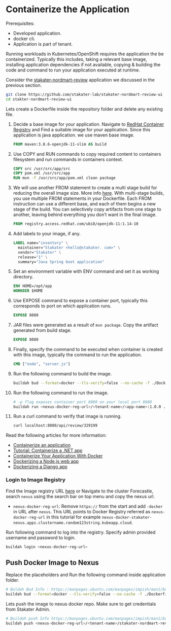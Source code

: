 # Containerize the Application

Prerequisites:
- Developed application.
- docker cli.
- Application is part of tenant.

Running workloads in Kubernetes/OpenShift requires the application the be containerized. Typically this includes, taking a relevant base image, installing application dependencies if not available, copying & building the code and command to run your application executed at runtime.

Consider the [stakater-nordmart-review](https://github.com/stakater-lab/stakater-nordmart-review) application we discussed in the previous section.

```sh
git clone https://github.com/stakater-lab/stakater-nordmart-review-ui
cd stakter-nordmart-review-ui
```

Lets create a Dockerfile inside the repository folder and delete any existing file.

  1. Decide a base image for your application. Navigate to [RedHat Container Registry](https://catalog.redhat.com/software/containers/search) and Find a suitable image for your application. Since this application is java application. we use maven base image.

        ```Dockerfile
        FROM maven:3.8.6-openjdk-11-slim AS build
        ```

  2. Use COPY and RUN commands to copy required content to containers filesystem and run commands in containers context.

        ```Dockerfile
        COPY src /usr/src/app/src
        COPY pom.xml /usr/src/app
        RUN mvn -f /usr/src/app/pom.xml clean package
        ```

  3. We will use another FROM statement to create a multi stage build for reducing the overall image size. More info [here](https://docs.docker.com/build/building/multi-stage/). With multi-stage builds, you use multiple FROM statements in your Dockerfile. Each FROM instruction can use a different base, and each of them begins a new stage of the build. You can selectively copy artifacts from one stage to another, leaving behind everything you don’t want in the final image.

        ```Dockerfile
        FROM registry.access.redhat.com/ubi8/openjdk-11:1.14-10
        ```

  4. Add labels to your image, if any.

        ```Dockerfile
        LABEL name="inventory" \
          maintainer="Stakater <hello@stakater. com>" \
          vendor="Stakater" \
          release="1" \
          summary="Java Spring boot application"
        ```

  5. Set an environment variable with ENV command and set it as working directory.

        ```Dockerfile
        ENV HOME=/opt/app
        WORKDIR $HOME
        ```

  6. Use EXPOSE command to expose a container port, typically this corresponds to port on which application runs.

        ```Dockerfile
        EXPOSE 8080
        ```

  7. JAR files were generated as a result of `mvn package`. Copy the artifact generated from build stage.

        ```Dockerfile
        EXPOSE 8080
        ```

  8. Finally, specify the command to be executed when container is created with this image, typically the command to run the application.

        ```Dockerfile
        CMD ["node", "server.js"]
        ```

  9. Run the following command to build the image.

        ```sh
        buildah bud --format=docker --tls-verify=false --no-cache -f ./Dockerfile -t <nexus-docker-reg-url>/<tenant-name>/<app-name>:1.0.0 .

        ```

  10. Run the following command to run the image.

        ```sh
        # -p flag exposes container port 8080 on your local port 8080
        buildah run <nexus-docker-reg-url>/<tenant-name>/<app-name>:1.0.0 .
        ```

  11. Run a curl command to verify that image is running.

        ```sh
        curl localhost:8080/api/review/329199
        ```

Read the following articles for more information:
- [Containerize an application](https://docs.docker.com/get-started/02_our_app/)
- [Tutorial: Containerize a .NET app](https://learn.microsoft.com/en-us/dotnet/core/docker/build-container?tabs=linux)
- [Containerize Your Application With Docker](https://towardsdatascience.com/containerize-your-application-with-docker-b0608557441f)
- [Dockerizing a Node.js web app](https://nodejs.org/en/docs/guides/nodejs-docker-webapp)
- [Dockerizing a Django app](https://blog.logrocket.com/dockerizing-django-app)

### Login to Image Registry

Find the Image registry URL [here](managed-addons/nexus/routes.md) or Navigate to the cluster Forecastle, search `nexus` using the search bar on top menu and copy the nexus url.

- `nexus-docker-reg-url`: Remove `https://` from the start and add `-docker` in URL after `nexus`. This URL points to Docker Registry referred as `nexus-docker-reg-url` in this tutorial for example `nexus-docker-stakater-nexus.apps.clustername.random123string.kubeapp.cloud`.

Run following command to log into the registry. Specify admin provided username and password to login.

```sh
buildah login <nexus-docker-reg-url>
```

## Push Docker Image to Nexus

Replace the placeholders and Run the following command inside application folder.

```sh
# Buldah Bud Info : https://manpages.ubuntu.com/manpages/impish/man1/buildah-bud.1.html
buildah bud --format=docker --tls-verify=false --no-cache -f ./Dockerfile -t <nexus-docker-reg-url>/<tenant-name>/<app-name>:1.0.0 .
```

Lets push the image to nexus docker repo. Make sure to get credentials from Stakater Admin.

```sh
# Buildah push Info https://manpages.ubuntu.com/manpages/impish/man1/buildah-push.1.html
buildah push <nexus-docker-reg-url>/<tenant-name>/stakater-nordmart-review:1.0.0 docker://<nexus-docker-reg-url>/<tenant-name>/stakater-nordmart-review:1.0.0
```

